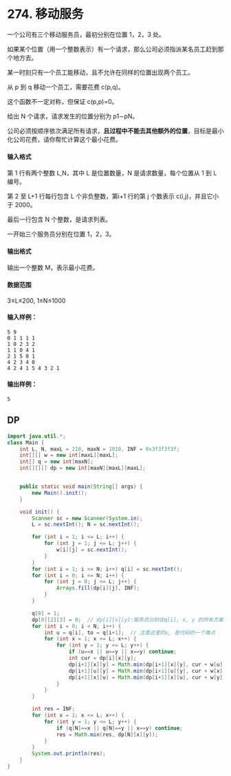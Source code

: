 # 274. 移动服务

一个公司有三个移动服务员，最初分别在位置 1，2，3 处。

如果某个位置（用一个整数表示）有一个请求，那么公司必须指派某名员工赶到那个地方去。

某一时刻只有一个员工能移动，且不允许在同样的位置出现两个员工。

从 p 到 q 移动一个员工，需要花费 c(p,q)。

这个函数不一定对称，但保证 c(p,p)=0。

给出 N 个请求，请求发生的位置分别为 p1∼pN。

公司必须按顺序依次满足所有请求，**且过程中不能去其他额外的位置**，目标是最小化公司花费，请你帮忙计算这个最小花费。

#### 输入格式

第 1 行有两个整数 L,N，其中 L 是位置数量，N 是请求数量，每个位置从 1 到 L 编号。

第 2 至 L+1 行每行包含 L 个非负整数，第i+1 行的第 j 个数表示 c(i,j)，并且它小于 2000。

最后一行包含 N 个整数，是请求列表。

一开始三个服务员分别在位置 1，2，3。

#### 输出格式

输出一个整数 M，表示最小花费。

#### 数据范围

3≤L≤200, 1≤N≤1000

#### 输入样例：

```
5 9
0 1 1 1 1
1 0 2 3 2
1 1 0 4 1
2 1 5 0 1
4 2 3 4 0
4 2 4 1 5 4 3 2 1
```

#### 输出样例：

```
5
```



## DP

```java
import java.util.*;
class Main {
    int L, N, maxL = 210, maxN = 1010, INF = 0x3f3f3f3f;
    int[][] w = new int[maxL][maxL];
    int[] q = new int[maxN];
    int[][][] dp = new int[maxN][maxL][maxL];


    public static void main(String[] args) {
        new Main().init();
    }

    void init() {
        Scanner sc = new Scanner(System.in);
        L = sc.nextInt(); N = sc.nextInt();

        for (int i = 1; i <= L; i++) {
            for (int j = 1; j <= L; j++) {
                w[i][j] = sc.nextInt();
            }
        }
        for (int i = 1; i <= N; i++) q[i] = sc.nextInt();
        for (int i = 0; i <= N; i++) {
            for (int j = 0; j <= L; j++) {
                Arrays.fill(dp[i][j], INF);
            }
        }

        q[0] = 1;
        dp[0][2][3] = 0;  // dp[i][x][y]:服务员分别在q[i], x, y 的所有方案的最小值
        for (int i = 0; i < N; i++) {
            int u = q[i], to = q[i+1];  // 注意这里的u, 是代码的一个难点
            for (int x = 1; x <= L; x++) {
                for (int y = 1; y <= L; y++) {
                    if (u==x || u==y || x==y) continue;
                    int cur = dp[i][x][y];
                    dp[i+1][x][y] = Math.min(dp[i+1][x][y], cur + w[u][to]);
                    dp[i+1][u][y] = Math.min(dp[i+1][u][y], cur + w[x][to]);
                    dp[i+1][x][u] = Math.min(dp[i+1][x][u], cur + w[y][to]);
                }
            }
        }

        int res = INF;
        for (int x = 1; x <= L; x++) {
            for (int y = 1; y <= L; y++) {
                if (q[N]==x || q[N]==y || x==y) continue;
                res = Math.min(res, dp[N][x][y]);
            }
        }
        System.out.println(res);
    }
}
```


